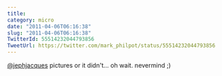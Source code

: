 ```yaml
---
title: 
category: micro
date: "2011-04-06T06:16:38"
slug: "2011-04-06T06:16:38"
TwitterId: 55514232044793856
TweetUrl: https://twitter.com/mark_philpot/status/55514232044793856
---
```


[@jephjacques](https://twitter.com/jephjacques) pictures or it didn't... oh
wait. nevermind ;)
